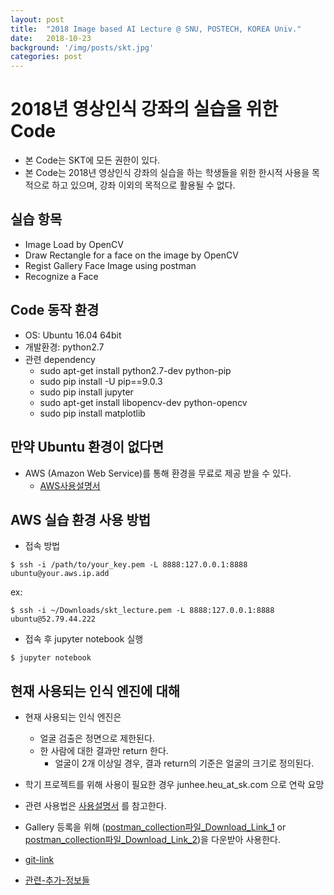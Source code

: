 ```yaml
---
layout: post
title:  "2018 Image based AI Lecture @ SNU, POSTECH, KOREA Univ."
date:   2018-10-23
background: '/img/posts/skt.jpg'
categories: post
---
```


2018년 영상인식 강좌의 실습을 위한 Code
================================

- 본 Code는 SKT에 모든 권한이 있다.
- 본 Code는 2018년 영상인식 강좌의 실습을 하는 학생들을 위한 한시적 사용을 목적으로 하고 있으며, 강좌 이외의 목적으로 활용될 수 없다.

실습 항목
------------------------
* Image Load by OpenCV
* Draw Rectangle for a face on the image by OpenCV
* Regist Gallery Face Image using postman
* Recognize a Face

Code 동작 환경
------------------------
* OS: Ubuntu 16.04 64bit
* 개발환경: python2.7
* 관련 dependency
  * sudo apt-get install python2.7-dev python-pip
  * sudo pip install -U pip==9.0.3
  * sudo pip install jupyter
  * sudo apt-get install libopencv-dev python-opencv
  * sudo pip install matplotlib

만약 Ubuntu 환경이 없다면
------------------------
* AWS (Amazon Web Service)를 통해 환경을 무료로 제공 받을 수 있다.
  * [AWS사용설명서](https://drive.google.com/open?id=1oDysftiGrr3yo3qX1jfLJmiRu8xhiNRd62tjk5LvdgQ)

AWS 실습 환경 사용 방법
------------------------

* 접속 방법
~~~
$ ssh -i /path/to/your_key.pem -L 8888:127.0.0.1:8888 ubuntu@your.aws.ip.add 
~~~
ex:
~~~
$ ssh -i ~/Downloads/skt_lecture.pem -L 8888:127.0.0.1:8888 ubuntu@52.79.44.222 
~~~

* 접속 후 jupyter notebook 실행
~~~
$ jupyter notebook
~~~

현재 사용되는 인식 엔진에 대해
------------------------

* 현재 사용되는 인식 엔진은
  * 얼굴 검출은 정면으로 제한된다.
  * 한 사람에 대한 결과만 return 한다.
    * 얼굴이 2개 이상일 경우, 결과 return의 기준은 얼굴의 크기로 정의된다.
* 학기 프로젝트를 위해 사용이 필요한 경우 junhee.heu_at_sk.com 으로 연락 요망

* 관련 사용법은 [사용설명서](https://drive.google.com/open?id=1xdimVwZrJDpLWi5YQWzTPKJZ-1Cbf0fcQdnPoTLYbNc) 를 참고한다.
* Gallery 등록을 위해 ([postman_collection파일_Download_Link_1](https://drive.google.com/open?id=1vHNmktm4SE9MIIBXWY1s9qh6eGJjVNxY) or [postman_collection파일_Download_Link_2](https://github.com/junheeheu/skt_ai_lecture_2018/blob/master/VIC%20API.postman_collection.json))을 다운받아 사용한다.

* [git-link](https://github.com/junheeheu/skt_ai_lecture_2018)

* [관련-추가-정보들](https://tde.sktelecom.com/wiki/pages/viewpage.action?pageId=180979799)